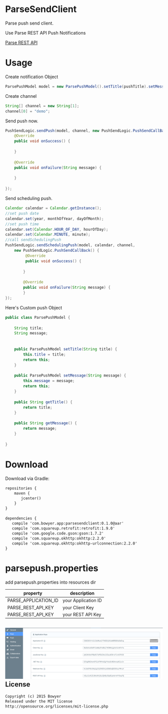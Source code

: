 ParseSendClient
==============================

Parse push send client.

Use Parse REST API Push Notifications

[Parse REST API](https://parse.com/docs/rest/guide/#quick-reference-push-notifications)

Usage
====
Create notification Object

```java
ParsePushModel model = new ParsePushModel().setTitle(pushTitle).setMessage(pushMessage);
```

Create channel

```java
String[] channel = new String[1];
channel[0] = "demo";
```

Send push now.

```java
PushSendLogic.sendPush(model, channel, new PushSendLogic.PushSendCallBack() {
    @Override
    public void onSuccess() {

    }

    @Override
    public void onFailure(String message) {

    }

});
```

Send scheduling push.

```java
Calendar calendar = Calendar.getInstance();
//set push date
calendar.set(year, monthOfYear, dayOfMonth);
//set push time
calendar.set(Calendar.HOUR_OF_DAY, hourOfDay);
calendar.set(Calendar.MINUTE, minute);
//call sendSchedulingPush
PushSendLogic.sendSchedulingPush(model, calendar, channel,
    new PushSendLogic.PushSendCallBack() {
         @Override
         public void onSuccess() {
        
        }

        @Override
        public void onFailure(String message) {
        }
});
```

Here's Custom push Object

```java
public class ParsePushModel {

    String title;
    String message;


    public ParsePushModel setTitle(String title) {
        this.title = title;
        return this;
    }

    public ParsePushModel setMessage(String message) {
        this.message = message;
        return this;
    }

    public String getTitle() {
        return title;
    }

    public String getMessage() {
        return message;
    }

}
```

Download
====
Download via Gradle:

```
repositories {
    maven {
       jcenter()
    }
}

dependencies {
   compile 'com.bowyer.app:parsesendclient:0.1.0@aar'
   compile 'com.squareup.retrofit:retrofit:1.9.0'
   compile 'com.google.code.gson:gson:1.7.2'
   compile 'com.squareup.okhttp:okhttp:2.2.0'
   compile 'com.squareup.okhttp:okhttp-urlconnection:2.2.0'
}
```

# parsepush.properties

add parsepush.properties into resources dir

| property  | description |
| ------------- | ------------- |
| PARSE_APPLICATION_ID | your Application ID |
| PARSE_REST_API_KEY | your Client Key |
| PARSE_REST_API_KEY | your REST API Key |

![Parse](./art/properties.png)
License
--------
```
Copyright (c) 2015 Bowyer
Released under the MIT license
http://opensource.org/licenses/mit-license.php
```
